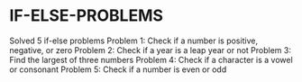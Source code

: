 # IF-ELSE-PROBLEMS
Solved 5 if-else problems 
Problem 1: Check if a number is positive, negative, or zero
Problem 2: Check if a year is a leap year or not
Problem 3: Find the largest of three numbers
Problem 4: Check if a character is a vowel or consonant
Problem 5: Check if a number is even or odd
